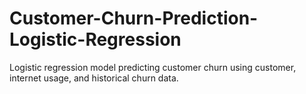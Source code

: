 # Customer-Churn-Prediction-Logistic-Regression
Logistic regression model predicting customer churn using customer, internet usage, and historical churn data.
